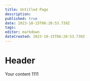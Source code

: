 ```yaml
---
title: Untitled Page
description: 
published: true
date: 2023-10-15T06:20:53.739Z
tags: 
editor: markdown
dateCreated: 2023-10-15T06:20:53.739Z
---
```


# Header
Your content 1111